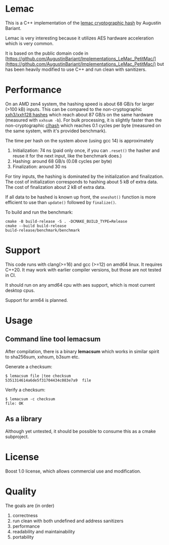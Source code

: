 # Lemac

This is a C++ implementation of the [lemac cryptographic hash](https://doi.org/10.46586/tosc.v2024.i2.35-67) by Augustin Bariant.

Lemac is very interesting because it utilizes AES hardware acceleration which is very common.

It is based on the public domain code in [https://github.com/AugustinBariant/Implementations_LeMac_PetitMac/](https://github.com/AugustinBariant/Implementations_LeMac_PetitMac/) but has been heavily modified to use C++ and run clean with sanitizers.


# Performance

On an AMD zen4 system, the hashing speed is about 68 GB/s for larger (>100 kB) inputs. This can be compared to the non-cryptographic [xxh3/xxh128 hashes](https://xxhash.com/) which reach about 87 GB/s on the same hardware (measured with `xxhsum -b`). For bulk processing, it is slightly faster than the non-cryptographic [clhash](https://github.com/simdhash/clhash) which reaches 0.1 cycles per byte (measured on the same system, with it's provided benchmark).

The time per hash on the system above (using gcc 14) is approximately

 1. Initialization: 74 ns (paid only once, if you can `.reset()` the hasher and reuse it for the next input, like the benchmark does.)
 2. Hashing: around 68 GB/s (0.08 cycles per byte)
 3. Finalization: around 30 ns

For tiny inputs, the hashing is dominated by the initialization and finalization. The cost of initialization corresponds to hashing about 5 kB of extra data. The cost of finalization about 2 kB of extra data.

If all data to be hashed is known up front, the `oneshot()` function is more efficient to use than `update()` followed by `finalize()`.

To build and run the benchmark:

    cmake -B build-release -S . -DCMAKE_BUILD_TYPE=Release
    cmake --build build-release
    build-release/benchmark/benchmark

# Support

This code runs with clang(>=16) and gcc (>=12) on amd64 linux. It requires C++20. It may work with earlier compiler versions, but those are not tested in CI.

It should run on any amd64 cpu with aes support, which is most current desktop cpus.

Support for arm64 is planned.

# Usage

## Command line tool lemacsum

After compilation, there is a binary **lemacsum** which works in similar spirit to sha256sum, xxhsum,  b3sum etc.

Generate a checksum:

    $ lemacsum file |tee checksum
    5351314614a6de5f31704434c083e7a9  file

Verify a checksum:

    $ lemacsum -c checksum
    file: OK


## As a library

Although yet untested, it should be possible to consume this as a cmake subproject.

# License

Boost 1.0 license, which allows commercial use and modification.

# Quality

The goals are (in order)

 1. correctness
 2. run clean with both undefined and address sanitizers
 3. performance
 4. readability and maintainability
 5. portability

